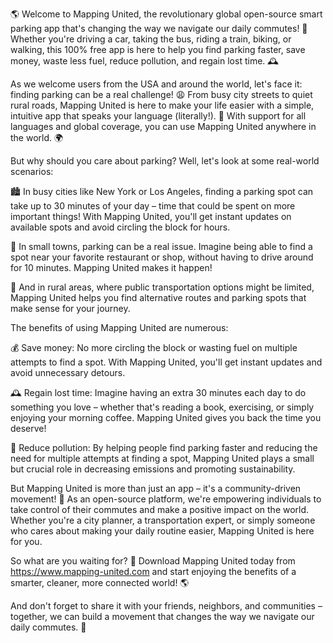 🌎 Welcome to Mapping United, the revolutionary global open-source smart parking app that's changing the way we navigate our daily commutes! 🚗 Whether you're driving a car, taking the bus, riding a train, biking, or walking, this 100% free app is here to help you find parking faster, save money, waste less fuel, reduce pollution, and regain lost time. 🕰️

As we welcome users from the USA and around the world, let's face it: finding parking can be a real challenge! 😩 From busy city streets to quiet rural roads, Mapping United is here to make your life easier with a simple, intuitive app that speaks your language (literally!). 💬 With support for all languages and global coverage, you can use Mapping United anywhere in the world. 🌍

But why should you care about parking? Well, let's look at some real-world scenarios:

🏙️ In busy cities like New York or Los Angeles, finding a parking spot can take up to 30 minutes of your day – time that could be spent on more important things! With Mapping United, you'll get instant updates on available spots and avoid circling the block for hours.

🚗 In small towns, parking can be a real issue. Imagine being able to find a spot near your favorite restaurant or shop, without having to drive around for 10 minutes. Mapping United makes it happen!

🌳 And in rural areas, where public transportation options might be limited, Mapping United helps you find alternative routes and parking spots that make sense for your journey.

The benefits of using Mapping United are numerous:

💰 Save money: No more circling the block or wasting fuel on multiple attempts to find a spot. With Mapping United, you'll get instant updates and avoid unnecessary detours.

🕰️ Regain lost time: Imagine having an extra 30 minutes each day to do something you love – whether that's reading a book, exercising, or simply enjoying your morning coffee. Mapping United gives you back the time you deserve!

💚 Reduce pollution: By helping people find parking faster and reducing the need for multiple attempts at finding a spot, Mapping United plays a small but crucial role in decreasing emissions and promoting sustainability.

But Mapping United is more than just an app – it's a community-driven movement! 🌈 As an open-source platform, we're empowering individuals to take control of their commutes and make a positive impact on the world. Whether you're a city planner, a transportation expert, or simply someone who cares about making your daily routine easier, Mapping United is here for you.

So what are you waiting for? 🤔 Download Mapping United today from https://www.mapping-united.com and start enjoying the benefits of a smarter, cleaner, more connected world! 🌎

And don't forget to share it with your friends, neighbors, and communities – together, we can build a movement that changes the way we navigate our daily commutes. 💪